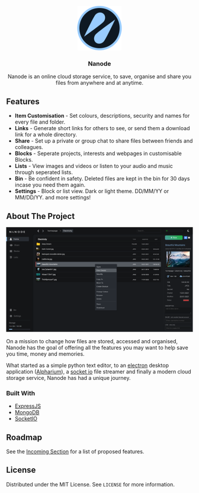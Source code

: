 <!-- PROJECT LOGO -->
<p align="center">
  <a href="https://github.com/BenHinson/nanode">
    <img src="/assets/logo/Nanode Dark Circle.png" alt="Logo" width="120" height="120">
  </a>

  <h3 align="center">Nanode</h3>

  <p align="center">
    Nanode is an online cloud storage service, to save, organise and share you files from anywhere and at anytime.
  </p>
</p>

<!-- Features -->
## Features
- **Item Customisation** - Set colours, descriptions, security and names for every file and folder.
- **Links** - Generate short links for others to see, or send them a download link for a whole directory.
- **Share** - Set up a private or group chat to share files between friends and colleagues.
- **Blocks** - Seperate projects, interests and webpages in customisable Blocks.
- **Lists** - View images and videos or listen to your audio and music through seperated lists.
- **Bin** - Be confident in safety. Deleted files are kept in the bin for 30 days incase you need them again.
- **Settings** - Block or list view. Dark or light theme. DD/MM/YY or MM/DD/YY. and more settings!

<!-- ABOUT THE PROJECT -->
## About The Project

![Nanode Screenshot](/assets/covers/overview.png)

On a mission to change how files are stored, accessed and organised, Nanode has the goal of offering all the features you may want to help save you time, money and memories.

What started as a simple python text editor, to an [electron](https://www.electronjs.org/) desktop application ([Alpharium](https://github.com/BenHinson/Alpharium)), a [socket io](https://socket.io/) file streamer and finally a modern cloud storage service, Nanode has had a unique journey.

### Built With

* [ExpressJS](https://expressjs.com/)
* [MongoDB](https://www.mongodb.com/)
* [SocketIO](https://socket.io/)


<!-- ROADMAP -->
## Roadmap

See the [Incoming Section](https://dev.nanode.one/) for a list of proposed features.


<!-- LICENSE -->
## License

Distributed under the MIT License. See `LICENSE` for more information.
